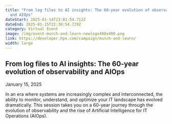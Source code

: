 ```yaml
---
title: "From log files to AI insights: The 60-year evolution of observability
  and AIOps"
dateStart: 2025-01-14T23:01:54.712Z
dateEnd: 2025-01-15T22:30:54.729Z
category: Virtual Event
image: /img/event-munch-and-learn-newlogo400x400.png
link: https://developer.hpe.com/campaign/munch-and-learn/
width: large
---
```

## From log files to AI insights: The 60-year evolution of observability and AIOps

January 15, 2025

In an era where systems are increasingly complex and interconnected, the ability to monitor, understand, and optimize your IT landscape has evolved dramatically. This session takes you on a 60-year journey through the evolution of observability and the rise of Artificial Intelligence for IT Operations (AIOps).
